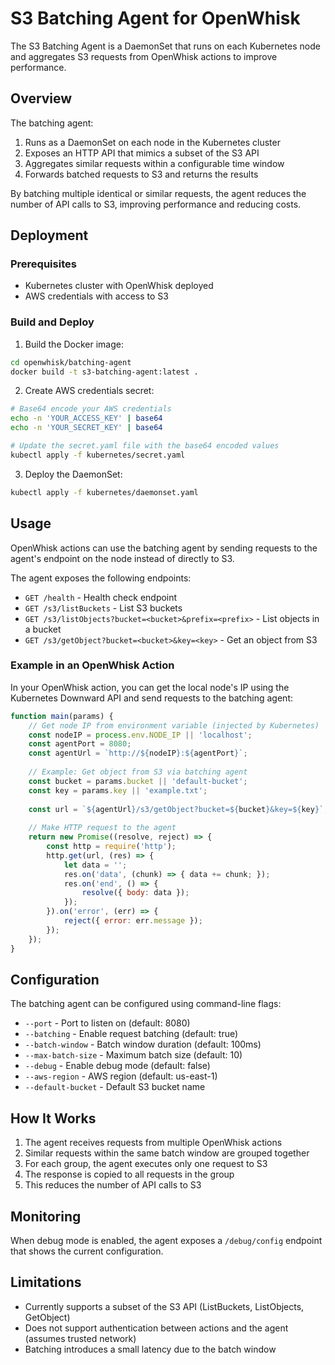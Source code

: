 # S3 Batching Agent for OpenWhisk

The S3 Batching Agent is a DaemonSet that runs on each Kubernetes node and aggregates S3 requests from OpenWhisk actions to improve performance.

## Overview

The batching agent:

1. Runs as a DaemonSet on each node in the Kubernetes cluster
2. Exposes an HTTP API that mimics a subset of the S3 API
3. Aggregates similar requests within a configurable time window
4. Forwards batched requests to S3 and returns the results

By batching multiple identical or similar requests, the agent reduces the number of API calls to S3, improving performance and reducing costs.

## Deployment

### Prerequisites

- Kubernetes cluster with OpenWhisk deployed
- AWS credentials with access to S3

### Build and Deploy

1. Build the Docker image:

```bash
cd openwhisk/batching-agent
docker build -t s3-batching-agent:latest .
```

2. Create AWS credentials secret:

```bash
# Base64 encode your AWS credentials
echo -n 'YOUR_ACCESS_KEY' | base64
echo -n 'YOUR_SECRET_KEY' | base64

# Update the secret.yaml file with the base64 encoded values
kubectl apply -f kubernetes/secret.yaml
```

3. Deploy the DaemonSet:

```bash
kubectl apply -f kubernetes/daemonset.yaml
```

## Usage

OpenWhisk actions can use the batching agent by sending requests to the agent's endpoint on the node instead of directly to S3.

The agent exposes the following endpoints:

- `GET /health` - Health check endpoint
- `GET /s3/listBuckets` - List S3 buckets
- `GET /s3/listObjects?bucket=<bucket>&prefix=<prefix>` - List objects in a bucket
- `GET /s3/getObject?bucket=<bucket>&key=<key>` - Get an object from S3

### Example in an OpenWhisk Action

In your OpenWhisk action, you can get the local node's IP using the Kubernetes Downward API and send requests to the batching agent:

```javascript
function main(params) {
    // Get node IP from environment variable (injected by Kubernetes)
    const nodeIP = process.env.NODE_IP || 'localhost';
    const agentPort = 8080;
    const agentUrl = `http://${nodeIP}:${agentPort}`;
    
    // Example: Get object from S3 via batching agent
    const bucket = params.bucket || 'default-bucket';
    const key = params.key || 'example.txt';
    
    const url = `${agentUrl}/s3/getObject?bucket=${bucket}&key=${key}`;
    
    // Make HTTP request to the agent
    return new Promise((resolve, reject) => {
        const http = require('http');
        http.get(url, (res) => {
            let data = '';
            res.on('data', (chunk) => { data += chunk; });
            res.on('end', () => {
                resolve({ body: data });
            });
        }).on('error', (err) => {
            reject({ error: err.message });
        });
    });
}
```

## Configuration

The batching agent can be configured using command-line flags:

- `--port` - Port to listen on (default: 8080)
- `--batching` - Enable request batching (default: true)
- `--batch-window` - Batch window duration (default: 100ms)
- `--max-batch-size` - Maximum batch size (default: 10)
- `--debug` - Enable debug mode (default: false)
- `--aws-region` - AWS region (default: us-east-1)
- `--default-bucket` - Default S3 bucket name

## How It Works

1. The agent receives requests from multiple OpenWhisk actions
2. Similar requests within the same batch window are grouped together
3. For each group, the agent executes only one request to S3
4. The response is copied to all requests in the group
5. This reduces the number of API calls to S3

## Monitoring

When debug mode is enabled, the agent exposes a `/debug/config` endpoint that shows the current configuration.

## Limitations

- Currently supports a subset of the S3 API (ListBuckets, ListObjects, GetObject)
- Does not support authentication between actions and the agent (assumes trusted network)
- Batching introduces a small latency due to the batch window 